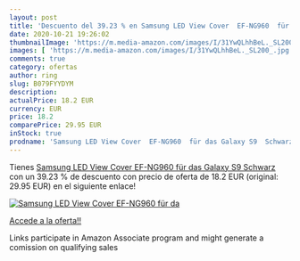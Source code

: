 ```yaml
---
layout: post
title: 'Descuento del 39.23 % en Samsung LED View Cover  EF-NG960  für da'
date: 2020-10-21 19:26:02
thumbnailImage: 'https://m.media-amazon.com/images/I/31YwQLhhBeL._SL200_.jpg'
images: [ 'https://m.media-amazon.com/images/I/31YwQLhhBeL._SL200_.jpg' ]
comments: true
category: ofertas
author: ring
slug: B079FYYDYM
description:
actualPrice: 18.2 EUR
currency: EUR
price: 18.2
comparePrice: 29.95 EUR
inStock: true
prodname: 'Samsung LED View Cover  EF-NG960  für das Galaxy S9  Schwarz'
---
```


Tienes [Samsung LED View Cover  EF-NG960  für das Galaxy S9  Schwarz](https://www.amazon.de/dp/B079FYYDYM/?tag=tolees0ca-21) con un 39.23 % de descuento con precio de oferta de 18.2 EUR (original: 29.95 EUR) en el siguiente enlace!

[![Samsung LED View Cover  EF-NG960  für da](https://m.media-amazon.com/images/I/31YwQLhhBeL._SL200_.jpg)](https://www.amazon.de/dp/B079FYYDYM/?tag=tolees0ca-21)

[Accede a la oferta!!](https://www.amazon.de/dp/B079FYYDYM/?tag=tolees0ca-21)

Links participate in Amazon Associate program and might generate a comission on qualifying sales


